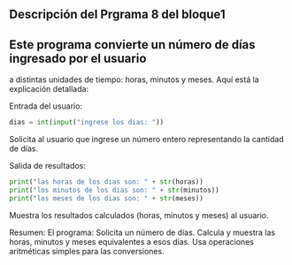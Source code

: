 ## Descripción del Prgrama 8 del bloque1
## Este programa convierte un número de días ingresado por el usuario
a distintas unidades de tiempo: horas, minutos y meses. Aquí está la explicación detallada:


Entrada del usuario:
``` Python
dias = int(input("ingrese los dias: "))
```
Solicita al usuario que ingrese un número entero representando la cantidad de días.

Salida de resultados:
``` Python 
print("las horas de los dias son: " + str(horas))
print("los minutos de los dias son: " + str(minutos))
print("los meses de los dias son: " + str(meses))
```
Muestra los resultados calculados (horas, minutos y meses) al usuario.

Resumen:
El programa:
Solicita un número de días.
Calcula y muestra las horas, minutos y meses equivalentes a esos días.
Usa operaciones aritméticas simples para las conversiones.






